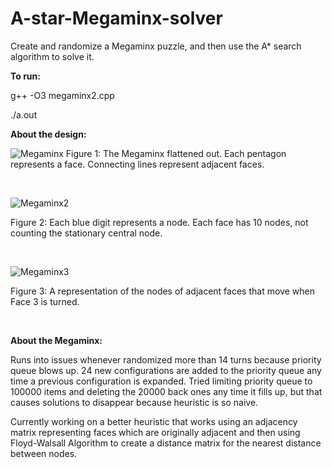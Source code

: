 # A-star-Megaminx-solver
Create and randomize a Megaminx puzzle, and then use the A* search algorithm to solve it.


**To run:**

g++ -O3 megaminx2.cpp

./a.out <br/>

**About the design:**

![Megaminx](https://i.ibb.co/hX72ZNC/megaminx2.jpg)
Figure 1: The Megaminx flattened out. Each pentagon represents a face. Connecting lines represent adjacent faces. 

<br/>

![Megaminx2](https://i.ibb.co/NFyBSfz/megaminx3.jpg)

Figure 2: Each blue digit represents a node. Each face has 10 nodes, not counting the stationary central node. 

<br/>

![Megaminx3](https://i.ibb.co/rydjL5L/megaminx4.jpg)

Figure 3: A representation of the nodes of adjacent faces that move when Face 3 is turned. 

<br/>

**About the Megaminx:**

Runs into issues whenever randomized more than 14 turns because priority queue blows up. 24 new configurations are added to the priority queue any time a previous configuration is expanded. Tried limiting priority queue to 100000 items and deleting the 20000 back ones any time it fills up, but that causes solutions to disappear because heuristic is so naive.

Currently working on a better heuristic that works using an adjacency matrix representing faces which are originally adjacent and then using Floyd-Walsall Algorithm to create a distance matrix for the nearest distance between nodes.

